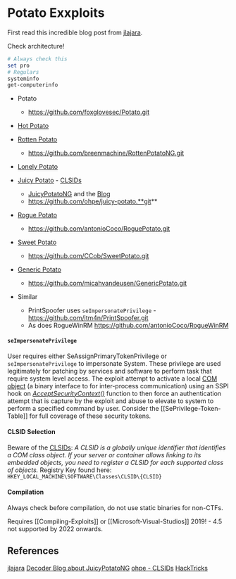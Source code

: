 # Potato Exxploits

First read this incredible blog post from [jlajara](https://jlajara.gitlab.io/Potatoes_Windows_Privesc). 




Check architecture!
```powershell
# Always check this
set pro
# Regulars
systeminfo
get-computerinfo
```

- Potato
	- https://github.com/foxglovesec/Potato.git
- [Hot Potato](https://jlajara.gitlab.io/Potatoes_Windows_Privesc#hotPotato)
- [Rotten Potato](https://jlajara.gitlab.io/Potatoes_Windows_Privesc#rottenPotato)
	- https://github.com/breenmachine/RottenPotatoNG.git
- [Lonely Potato](https://jlajara.gitlab.io/Potatoes_Windows_Privesc#lonelyPotato)
- [Juicy Potato](https://jlajara.gitlab.io/Potatoes_Windows_Privesc#juicyPotato) - [CLSIDs](https://github.com/ohpe/juicy-potato/blob/master/CLSID/README.md)
	- [JuicyPotatoNG](https://github.com/antonioCoco/JuicyPotatoNG) and the [Blog](https://decoder.cloud/2022/09/21/giving-juicypotato-a-second-chance-juicypotatong/)
	- https://github.com/ohpe/juicy-potato.**git**
- [Rogue Potato](https://jlajara.gitlab.io/Potatoes_Windows_Privesc#roguePotato)
	- https://github.com/antonioCoco/RoguePotato.git
- [Sweet Potato](https://jlajara.gitlab.io/Potatoes_Windows_Privesc#sweetPotato)
	- https://github.com/CCob/SweetPotato.git
- [Generic Potato](https://jlajara.gitlab.io/Potatoes_Windows_Privesc#genericPotato)
	- https://github.com/micahvandeusen/GenericPotato.git

- Similar
	- PrintSpoofer uses `seImpersonatePrivilege` - https://github.com/itm4n/PrintSpoofer.git
	- As does RogueWinRM https://github.com/antonioCoco/RogueWinRM 

#### `seImpersonatePrivilege`

User requires either SeAssignPrimaryTokenPrivilege or `seImpersonatePrivilege` to impersonate System. These privilege are used legitimately for patching by services and software to perform task that require system level access. The exploit attempt to activate a local [COM object](https://en.wikipedia.org/wiki/Component_Object_Model) (a binary interface to for inter-process communication) using an SSPI hook on _[AcceptSecurityContext()](https://learn.microsoft.com/en-us/windows/win32/api/sspi/nf-sspi-acceptsecuritycontext)_ function to then force an authentication attempt that is capture by the exploit and abuse to elevate to system to perform a specified command by user. Consider the [[SePrivilege-Token-Table]] for full coverage of these security tokens.

#### CLSID Selection

Beware of the [CLSIDs](https://learn.microsoft.com/en-us/windows/win32/com/clsid-key-hklm): *A CLSID is a globally unique identifier that identifies a COM class object. If your server or container allows linking to its embedded objects, you need to register a CLSID for each supported class of objects.* Registry Key found here: `HKEY_LOCAL_MACHINE\SOFTWARE\Classes\CLSID\{CLSID}`

#### Compilation

Always check before compilation, do not use static binaries for non-CTFs. 

Requires [[Compiling-Exploits]] or [[Microsoft-Visual-Studios]] 2019! - 4.5 not supported by 2022 onwards. 

## References

[jlajara](https://jlajara.gitlab.io/Potatoes_Windows_Privesc)
[Decoder Blog about JuicyPotatoNG](https://decoder.cloud/2022/09/21/giving-juicypotato-a-second-chance-juicypotatong/)
[ohpe - CLSIDs](https://github.com/ohpe/juicy-potato/blob/master/CLSID/README.md)
[HackTricks](https://book.hacktricks.xyz/windows-hardening/windows-local-privilege-escalation/privilege-escalation-abusing-tokens)
